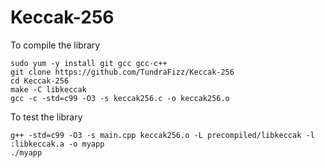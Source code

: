 # Keccak-256

To compile the library

```
sudo yum -y install git gcc gcc-c++
git clone https://github.com/TundraFizz/Keccak-256
cd Keccak-256
make -C libkeccak
gcc -c -std=c99 -O3 -s keccak256.c -o keccak256.o
```

To test the library

```
g++ -std=c99 -O3 -s main.cpp keccak256.o -L precompiled/libkeccak -l :libkeccak.a -o myapp
./myapp
```
